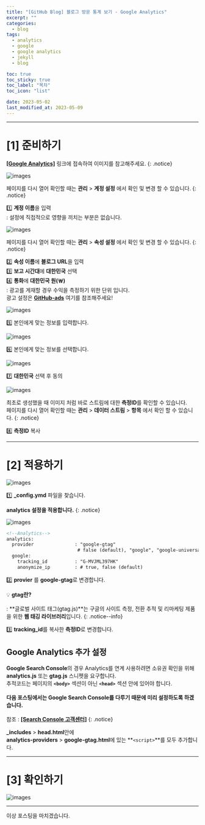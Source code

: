 ```yaml
---
title: "[GitHub Blog] 블로그 방문 통계 보기 - Google Analytics"
excerpt: ""
categories:
  - blog
tags:
  - analytics
  - google
  - google analytics
  - jekyll
  - blog

toc: true
toc_sticky: true
toc_label: "목차"
toc_icon: "list"

date: 2023-05-02
last_modified_at: 2023-05-09
---
```


- - - - - - - - - - - - - - - - - - - - - - - - - - - - - - - - - - - - - - - - - - - - - - - - - - - - - - - - - - - - 
# [1] 준비하기

[**[Google Analytics]**](https://analytics.google.com/) 링크에 접속하여 이미지를 참고해주세요.
{: .notice}

![images](https://user-images.githubusercontent.com/131929869/235710923-c7b8f7ca-87ee-4f5d-8f37-27ce91b97aa5.png)

페이지를 다시 열어 확인할 때는 **관리** > **계정 설정** 에서 확인 및 변경 할 수 있습니다.
 {: .notice}

>
 1️⃣ **계정 이름**을 입력<br>
  : 설정에 직접적으로 영향을 끼치는 부분은 없습니다.

![images](https://user-images.githubusercontent.com/131929869/235710933-2f0d8160-3b65-4462-8463-98b3a199797f.png)

페이지를 다시 열어 확인할 때는 **관리** > **속성 설정** 에서 확인 및 변경 할 수 있습니다.
 {: .notice}

>
 2️⃣ **속성 이름**에 **블로그 URL**을 입력<br>
 3️⃣ **보고 시간대**에 **대한민국** 선택<br>
 4️⃣ **통화**에 **대한민국 원(￦)**<br>
  : 광고를 게재할 경우 수익을 측정하기 위한 단위 입니다.<br>
  광고 설정은 [**GitHub-ads**]() 여기를 참조해주세요!

![images](https://user-images.githubusercontent.com/131929869/235710938-408e63e4-63bc-4d0e-a8cc-70e486d946b8.png)
>
 5️⃣ 본인에게 맞는 정보를 입력합니다.<br>

![images](https://user-images.githubusercontent.com/131929869/235710943-41a50786-814e-4e52-828c-24b89e798510.png)
>
 6️⃣ 본인에게 맞는 정보를 선택합니다.<br>

![images](https://user-images.githubusercontent.com/131929869/235710946-f60f8d7c-2b95-438a-8b79-4b1c92d5b3b0.png)
>
 7️⃣ **대한민국** 선택 후 동의<br>

![images](https://user-images.githubusercontent.com/131929869/235715356-b1365819-dc9a-4fe3-b707-e06bdbaa5b68.png)

최초로 생성했을 때 이미지 처럼 바로 스트림에 대한 **측정ID**를 확인할 수 있습니다.<br>
페이지를 다시 열어 확인할 때는 **관리** > **데이터 스트림** > **항목** 에서 확인 할 수 있습니다.
 {: .notice}

>
 8️⃣ **측정ID** 복사

- - - - - - - - - - - - - - - - - - - - - - - - - - - - - - - - - - - - - - - - - - - - - - - - - - - - - - - - - - - - 
# [2] 적용하기

![images](https://user-images.githubusercontent.com/131929869/235674433-d89c0ea4-2726-4b0d-8c70-f66675d863d9.png)
>
 1️⃣ **_config.ymd** 파일을 찾습니다.

**analytics 설정을 적용합니다.**
{: .notice}

![images](https://user-images.githubusercontent.com/131929869/235722093-4fa574c2-0c04-4406-8de2-42f0124c95ec.png)

```markdown
<!--Analytics-->
analytics:
  provider               : "google-gtag"
                          # false (default), "google", "google-universal", "google-gtag", "custom"
  google:
    tracking_id          : "G-MVJML397HK"
    anonymize_ip         : # true, false (default)
```

>
 2️⃣ **provier** 를 **google-gtag**로 변경합니다.<br>

 💡 **gtag란?**<br><br>
  : **글로벌 사이트 태그(gtag.js)**는 구글의 사이트 측정, 전환 추적 및 리마케팅 제품을 위한 **웹 태깅 라이브러리**입니다.
 {: .notice--info}
>
 3️⃣ **tracking_id**를 복사한 **측정ID**로 변경합니다.

## Google Analytics 추가 설정

**Google Search Console**의 경우 Analytics를 연계 사용하려면 소유권 확인을 위해 **analytics.js** 또는 **gtag.js** 스니펫을 요구합니다.<br>
추적코드는 페이지의 **`<body>`** 섹션이 아닌 **`<head>`** 섹션 안에 있어야 합니다.<br><br>
**다음 포스팅에서는 Google Search Console를 다루기 때문에 미리 설정하도록 하겠습니다.**<br><br>
참조 : [**[Search Console 고객센터]**](https://support.google.com/webmasters/answer/9008080?sjid=10563790254224309897-AP&visit_id=638187006711769695-421826421&rd=1)
{: .notice}

<script src="https://gist.github.com/kunheelib/5ac40b005315558419bb00baccd74295.js"></script>

>
 **_includes** > **head.html**안에<br>
 **analytics-providers** > **google-gtag.html**에 있는 **`<script>`**를 모두 추가합니다.

- - - - - - - - - - - - - - - - - - - - - - - - - - - - - - - - - - - - - - - - - - - - - - - - - - - - - - - - - - - - 
# [3] 확인하기

![images](https://user-images.githubusercontent.com/131929869/235722718-570933b0-066b-4cc4-8636-0dffbb2dc1ac.png)

- - - - - - - - - - - - - - - - - - - - - - - - - - - - - - - - - - - - - - - - - - - - - - - - - - - - - - - - - - - - 
이상 포스팅을 마치겠습니다.